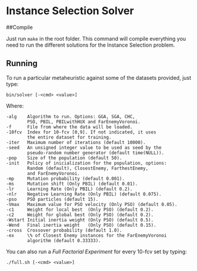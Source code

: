Instance Selection Solver
=========================

##Compile

Just run `make` in the root folder. This command will compile everything you need to run the different solutions for the Instance Selection problem.

## Running

To run a particular metaheuristic against some of the datasets provided, just type:

	bin/solver [-<cmd> <value>]

Where:

	-alg    Algorithm to run. Options: GGA, SGA, CHC,
	        PSO, PBIL, PBILwithHUX and FarEnemyVoronoi.
	-f      File from where the data will be loaded.
	-10fcv  Index for 10-fcv [0,9]. If not indicated, it uses
	        the entire dataset for training.
	-iter   Maximum number of iterations (default 10000).
	-seed   An unsigned integer value to be used as seed by the
	        pseudo-random number generator (default time(NULL)).
	-pop    Size of the population (default 50).
	-init   Policy of inicialization for the population, options:
	        Random (default), ClosestEnemy, FarthestEnemy,
	        and FarEnemyVoronoi.
	-mp     Mutation probability (default 0.001).
	-ms     Mutation shift (Only PBIL) (default 0.01).
	-lr     Learning Rate (Only PBIL) (default 0.2).
	-nlr    Negative Learning Rate (Only PBIL) (default 0.075).
	-pso    PSO particles (default 15).
	-Vmax   Maximum value for PSO velocity (Only PSO) (default 0.05).
	-c1     Weight for local best  (Only PSO) (default 0.2).
	-c2     Weight for global best (Only PSO) (default 0.2).
	-Wstart Initial inertia weight (Only PSO) (default 0.5).
	-Wend   Final inertia weight   (Only PSO) (default 0.15).
	-cross  Crossover probability (default 1.0).
	-ex     \% of Closest Enemy instances for the FarEnemyVoronoi
	        algorithm (default 0.33333).

You can also run a *Full Factorial Experiment* for every 10-fcv set by typing:

	./full.sh [-<cmd> <value>]
